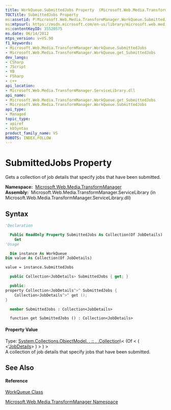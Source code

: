 ```yaml
---
title: WorkQueue.SubmittedJobs Property  (Microsoft.Web.Media.TransformManager)
TOCTitle: SubmittedJobs Property
ms:assetid: P:Microsoft.Web.Media.TransformManager.WorkQueue.SubmittedJobs
ms:mtpsurl: https://msdn.microsoft.com/en-us/library/microsoft.web.media.transformmanager.workqueue.submittedjobs(v=VS.90)
ms:contentKeyID: 35520575
ms.date: 06/14/2012
mtps_version: v=VS.90
f1_keywords:
- Microsoft.Web.Media.TransformManager.WorkQueue.SubmittedJobs
- Microsoft.Web.Media.TransformManager.WorkQueue.get_SubmittedJobs
dev_langs:
- CSharp
- JScript
- VB
- FSharp
- c++
api_location:
- Microsoft.Web.Media.TransformManager.ServiceLibrary.dll
api_name:
- Microsoft.Web.Media.TransformManager.WorkQueue.get_SubmittedJobs
- Microsoft.Web.Media.TransformManager.WorkQueue.SubmittedJobs
api_type:
- Managed
topic_type:
- apiref
- kbSyntax
product_family_name: VS
ROBOTS: INDEX,FOLLOW
---
```


# SubmittedJobs Property

Gets a collection of job details that specify jobs that have been submitted.

**Namespace:**  [Microsoft.Web.Media.TransformManager](microsoft-web-media-transformmanager-namespace.md)  
**Assembly:**  Microsoft.Web.Media.TransformManager.ServiceLibrary (in Microsoft.Web.Media.TransformManager.ServiceLibrary.dll)

## Syntax

``` vb
'Declaration

  Public ReadOnly Property SubmittedJobs As Collection(Of JobDetails)
    Get
'Usage

  Dim instance As WorkQueue
Dim value As Collection(Of JobDetails)

value = instance.SubmittedJobs
```

``` csharp
  public Collection<JobDetails> SubmittedJobs { get; }
```

``` c++
  public:
property Collection<JobDetails^>^ SubmittedJobs {
    Collection<JobDetails^>^ get ();
}
```

``` fsharp
  member SubmittedJobs : Collection<JobDetails>
```

``` jscript
  function get SubmittedJobs () : Collection<JobDetails>
```

#### Property Value

Type: [System.Collections.ObjectModel. . :: . .Collection](https://msdn.microsoft.com/en-us/library/ms132397\(v=vs.90\))\< (Of \< ( \<'[JobDetails](jobdetails-class-microsoft-web-media-transformmanager.md)\> ) \> ) \>  
A collection of job details that specify jobs that have been submitted.  

## See Also

#### Reference

[WorkQueue Class](workqueue-class-microsoft-web-media-transformmanager.md)

[Microsoft.Web.Media.TransformManager Namespace](microsoft-web-media-transformmanager-namespace.md)


